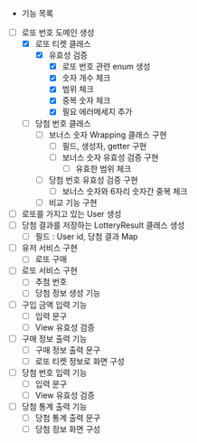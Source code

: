 - 기능 목록
- [ ] 로또 번호 도메인 생성
    - [x] 로또 티켓 클래스
        - [x] 유효성 검증
            - [x] 로또 번호 관련 enum 생성
            - [x] 숫자 개수 체크
            - [x] 범위 체크
            - [x] 중복 숫자 체크
            - [x] 필요 에러메세지 추가
    - [ ] 당첨 번호 클래스
        - [ ] 보너스 숫자 Wrapping 클래스 구현
            - [ ] 필드, 생성자, getter 구현
            - [ ] 보너스 숫자 유효성 검증 구현
                - [ ] 유효한 범위 체크
        - [ ] 당첨 번호 유효성 검증 구현
            - [ ] 보너스 숫자와 6자리 숫자간 중복 체크
        - [ ] 비교 기능 구현
- [ ] 로또를 가지고 있는 User 생성
- [ ] 당첨 결과를 저장하는 LotteryResult 클래스 생성
    - [ ] 필드 : User id, 당첨 결과 Map
- [ ] 유저 서비스 구현
    - [ ] 로또 구매
- [ ] 로또 서비스 구현
    - [ ] 추첨 번호
    - [ ] 당첨 정보 생성 기능
- [ ] 구입 금액 입력 기능
    - [ ] 입력 문구
    - [ ] View 유효성 검증
- [ ] 구매 정보 출력 기능
    - [ ] 구매 정보 출력 문구
    - [ ] 로또 티켓 정보로 화면 구성
- [ ] 당첨 번호 입력 기능
    - [ ] 입력 문구
    - [ ] View 유효성 검증
- [ ] 당첨 통계 출력 기능
    - [ ] 당첨 통계 출력 문구
    - [ ] 당첨 정보 화면 구성
